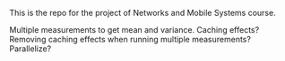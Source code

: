 This is the repo for the project of Networks and Mobile Systems course.


Multiple measurements to get mean and variance. Caching effects?
Removing caching effects when running multiple measurements? Parallelize?